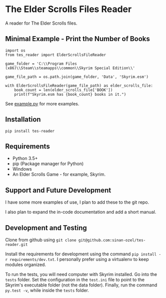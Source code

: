 # The Elder Scrolls Files Reader
A reader for The Elder Scrolls files.

## Minimal Example - Print the Number of Books
```
import os
from tes_reader import ElderScrollsFileReader

game_folder = 'C:\\Program Files (x86)\\Steam\\steamapps\\common\\Skyrim Special Edition\\'

game_file_path = os.path.join(game_folder, 'Data', 'Skyrim.esm')

with ElderScrollsFileReader(game_file_path) as elder_scrolls_file:
    book_count = len(elder_scrolls_file['BOOK'])
    print(f"Skyrim.esm has {book_count} books in it.")
```

See [example.py](https://github.com/sinan-ozel/tes-reader/blob/main/example.py) for more examples.

## Installation

```
pip install tes-reader
```
## Requirements
* Python 3.5+
* pip (Package manager for Python)
* Windows
* An Elder Scrolls Game - for example, Skyrim.

## Support and Future Development

I have some more examples of use, I plan to add these to the git repo.

I also plan to expand the in-code documentation and add a short manual.


## Development and Testing

Clone from github using `git clone git@github.com:sinan-ozel/tes-reader.git`

Install the requirements for development using the command `pip install -r requirements/dev.txt`. I personally prefer
using a virtualenv to keep modules organized.

To run the tests, you will need computer with Skyrim installed. Go into the `tests` folder. Set the configuration in the `test.ini` file to point to the Skyrim's executable folder (not the data folder). Finally, run the command `py.test -v`, while inside the `tests` folder.
